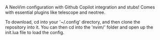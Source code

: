 A NeoVim configuration with Github Copilot integration and stubs! Comes with essential plugins like telescope and neotree.

To download, cd into your '~/.config' directory, and then clone the repository into it. You can then cd into the 'nvim/' folder and open up the init.lua file to load the config.

